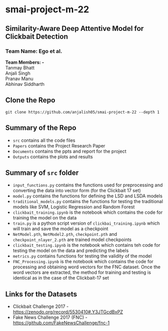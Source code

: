 # smai-project-m-22

## Similarity-Aware Deep Attentive Model for Clickbait Detection
### Team Name: Ego et al.
<b> Team Members: - </b><br>
Tanmay Bhatt <br>
Anjali Singh <br>
Pranav Manu <br>
Abhinav Siddharth <br> 

## Clone the Repo
`git clone https://github.com/anjalish05/smai-project-m-22 --depth 1`

## Summary of the Repo
- `src` contains all the code files
- `Papers` contains the Project Research Paper
- `Documents` contains the ppts and report for the project
- `Outputs` contains the plots and results

## Summary of `src` folder
- `input_functions.py` contains the functions used for preprocessing and converting the data into vector form (for the Clickbait 17 set)
- `model.py` contains the functions for defining the LSD and LSDA models
- `traditional_models.py` contains the functions for testing the traditional models like SVM, Logistic Regression and Random Forest
- `clickbait_training.ipynb` is the notebook which contains the code for training the model on the data
- `train.py` is a python script version of `clickbai_training.ipynb` which will train and save the model as a checkpoint
- `NetModel.pth`, `NetModel2.pth`, `checkpoint.pth` and `checkpoint_nlayer_2.pth` are trained model checkpoints
- `clickbait_testing.ipynb` is the notebook which contains teh code for testing the model on the data and predicting the labels
- `metrics.py` contains functions for testing the validity of the model
- `FNC_Processing.ipynb` is the notebook which contains the code for processing and obtaining word vectors for the FNC dataset. Once the word vectors are extracted, the method for training and testing is identical as in the case of the Clickbait-17 set

## Links for the Datasets
- Clickbait Challenge 2017 - https://zenodo.org/record/5530410#.Y3JTGcdBxPZ
- Fake News Challenge 2017 (FNC) - https://github.com/FakeNewsChallenge/fnc-1

